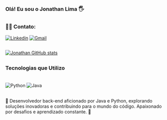 
### Olá! Eu sou o Jonathan Lima 🖐️
##
### 👨‍💻 Contato:
[![Linkedin](https://img.shields.io/badge/LinkedIn-0077B5?style=for-the-badge&logo=linkedin&logoColor=white)](jonathan.plima@gmail.com)
[![Gmail](https://img.shields.io/badge/Gmail-D14836?style=for-the-badge&logo=gmail&logoColor=white)](https://www.linkedin.com/in/jonathan-pereira-lima/)
##
[![Jonathan GitHub stats](https://github-readme-stats.vercel.app/api?username=jonathan-pereira-lima&theme=blue-green)]()
##
### Tecnologias que Utilizo
<div style="display: inline_block"><br/>
    <img align="center" alt="Python"src="https://img.shields.io/badge/Python-14354C?style=for-the-badge&logo=python&logoColor=white"/>
    <img align="center" alt="Java"src="https://img.shields.io/badge/Java-ED8B00?style=for-the-badge&logo=openjdk&logoColor=white"/>
</div><br/>

👋 Desenvolvedor back-end aficionado por Java e Python, explorando soluções inovadoras e contribuindo para o mundo do código. Apaixonado por desafios e aprendizado constante. 🚀




